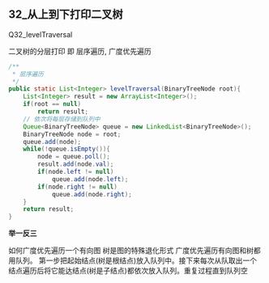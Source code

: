## 32_从上到下打印二叉树

Q32_levelTraversal

二叉树的分层打印 即
层序遍历, 广度优先遍历

```java
/**
 * 层序遍历
 */
public static List<Integer> levelTraversal(BinaryTreeNode root){
    List<Integer> result = new ArrayList<Integer>();
    if(root == null)
        return result;
    // 依次将每层存储到队列中
    Queue<BinaryTreeNode> queue = new LinkedList<BinaryTreeNode>();
    BinaryTreeNode node = root;
    queue.add(node);
    while(!queue.isEmpty()){
        node = queue.poll();
        result.add(node.val);
        if(node.left != null)
            queue.add(node.left);
        if(node.right != null)
            queue.add(node.right);
    }
    return result;
}
```

**举一反三**

如何广度优先遍历一个有向图
	树是图的特殊退化形式
广度优先遍历有向图和树都用队列。
第一步把起始结点(树是根结点)放入队列中。接下来每次从队取出一个结点遍历后将它能达结点(树是子结点)都依次放入队列。重复过程直到队列空